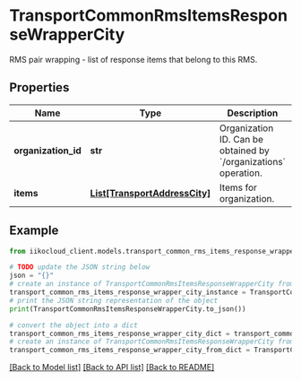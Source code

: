 # TransportCommonRmsItemsResponseWrapperCity

RMS pair wrapping - list of response items that belong to this RMS.

## Properties

Name | Type | Description | Notes
------------ | ------------- | ------------- | -------------
**organization_id** | **str** | Organization ID.                Can be obtained by &#x60;/organizations&#x60; operation. | 
**items** | [**List[TransportAddressCity]**](TransportAddressCity.md) | Items for organization. | 

## Example

```python
from iikocloud_client.models.transport_common_rms_items_response_wrapper_city import TransportCommonRmsItemsResponseWrapperCity

# TODO update the JSON string below
json = "{}"
# create an instance of TransportCommonRmsItemsResponseWrapperCity from a JSON string
transport_common_rms_items_response_wrapper_city_instance = TransportCommonRmsItemsResponseWrapperCity.from_json(json)
# print the JSON string representation of the object
print(TransportCommonRmsItemsResponseWrapperCity.to_json())

# convert the object into a dict
transport_common_rms_items_response_wrapper_city_dict = transport_common_rms_items_response_wrapper_city_instance.to_dict()
# create an instance of TransportCommonRmsItemsResponseWrapperCity from a dict
transport_common_rms_items_response_wrapper_city_from_dict = TransportCommonRmsItemsResponseWrapperCity.from_dict(transport_common_rms_items_response_wrapper_city_dict)
```
[[Back to Model list]](../README.md#documentation-for-models) [[Back to API list]](../README.md#documentation-for-api-endpoints) [[Back to README]](../README.md)


